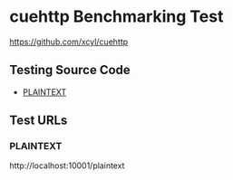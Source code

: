 # cuehttp Benchmarking Test

https://github.com/xcyl/cuehttp

## Testing Source Code

* [PLAINTEXT](plaintext/main.cpp)

## Test URLs

### PLAINTEXT

http://localhost:10001/plaintext
